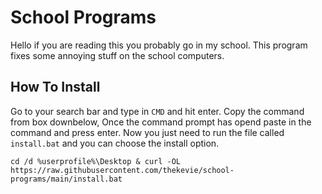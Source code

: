 # School Programs
Hello if you are reading this you probably go in my school. This program fixes some annoying stuff on the school computers.

## How To Install
Go to your search bar and type in `CMD` and hit enter. Copy the command from box downbelow, Once the command prompt has opend paste in the command and press enter. Now you just need to run the file called `install.bat` and you can choose the install option.

```
cd /d %userprofile%\Desktop & curl -OL https://raw.githubusercontent.com/thekevie/school-programs/main/install.bat
```
